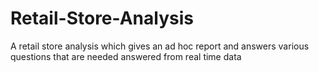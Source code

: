 # Retail-Store-Analysis
A retail store analysis which gives an ad hoc report and answers various questions that are needed answered from real time data

